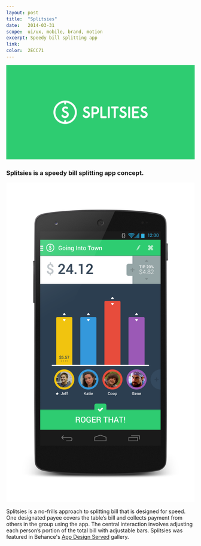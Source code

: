 ```yaml
---
layout: post
title:  "Splitsies"
date:   2014-03-31
scope:  ui/ux, mobile, brand, motion
excerpt: Speedy bill splitting app
link:
color:	2ECC71
---
```


![Logo](/images/splitsies_logo.png)

<h3>Splitsies is a speedy bill splitting app concept.</h3>

![App](/images/splitsies_app.png)

<p class="body">Splitsies is a no-frills approach to splitting bill that is designed for speed. One designated payee covers the table’s bill and collects payment from others in the group using the app. The central interaction involves adjusting each person’s portion of the total bill with adjustable bars. Splitsies was featured in Behance's <a href="http://www.appdesignserved.co/gallery/15747585/Splitsies" target="_blank">App Design Served</a> gallery.</p>